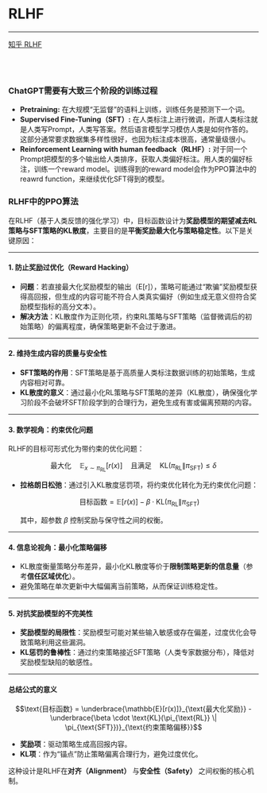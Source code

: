 # RLHF

---

[知乎 RLHF](https://zhuanlan.zhihu.com/p/657490625)


<br>
<br>

### ChatGPT需要有大致三个阶段的训练过程

- **Pretraining:** 在大规模“无监督”的语料上训练，训练任务是预测下一个词。
- **Supervised Fine-Tuning（SFT）:** 在人类标注上进行微调，所谓人类标注就是人类写Prompt，人类写答案。然后语言模型学习模仿人类是如何作答的。这部分通常要求数据集多样性很好，也因为标注成本很高，通常量级很小。
- **Reinforcement Learning with human feedback（RLHF）:** 对于同一个Prompt把模型的多个输出给人类排序，获取人类偏好标注。用人类的偏好标注，训练一个reward model。训练得到的reward model会作为PPO算法中的reawrd function，来继续优化SFT得到的模型。






### RLHF中的PPO算法

在RLHF（基于人类反馈的强化学习）中，目标函数设计为**奖励模型的期望减去RL策略与SFT策略的KL散度**，主要目的是**平衡奖励最大化与策略稳定性**。以下是关键原因：

---

#### 1. **防止奖励过优化（Reward Hacking）**
   - **问题**：若直接最大化奖励模型的输出（E[r]），策略可能通过“欺骗”奖励模型获得高回报，但生成的内容可能不符合人类真实偏好（例如生成无意义但符合奖励模型指标的高分文本）。
   - **解决方法**：KL散度作为正则化项，约束RL策略与SFT策略（监督微调后的初始策略）的偏离程度，确保策略更新不会过于激进。

---

#### 2. **维持生成内容的质量与安全性**
   - **SFT策略的作用**：SFT策略是基于高质量人类标注数据训练的初始策略，生成内容相对可靠。
   - **KL散度的意义**：通过最小化RL策略与SFT策略的差异（KL散度），确保强化学习阶段不会破坏SFT阶段学到的合理行为，避免生成有害或偏离预期的内容。

---

#### 3. **数学视角：约束优化问题**
   RLHF的目标可形式化为带约束的优化问题：

  $$ \text{最大化} \quad \mathbb{E}_{x \sim \pi_{\text{RL}}} [r(x)] \quad \text{且满足} \quad \text{KL}(\pi_{\text{RL}} \| \pi_{\text{SFT}}) \leq \delta$$

   - **拉格朗日松弛**：通过引入KL散度惩罚项，将约束优化转化为无约束优化问题：
     
     $$\text{目标函数} = \mathbb{E}[r(x)] - \beta \cdot \text{KL}(\pi_{\text{RL}} \| \pi_{\text{SFT}})$$
     
     其中，超参数 $\beta$ 控制奖励与保守性之间的权衡。

---

#### 4. **信息论视角：最小化策略偏移**
   - KL散度衡量策略分布差异，最小化KL散度等价于**限制策略更新的信息量**（参考**信任区域优化**）。
   - 避免策略在单次更新中大幅偏离当前策略，从而保证训练稳定性。

---

#### 5. **对抗奖励模型的不完美性**
   - **奖励模型的局限性**：奖励模型可能对某些输入敏感或存在偏差，过度优化会导致策略利用这些漏洞。
   - **KL惩罚的鲁棒性**：通过约束策略接近SFT策略（人类专家数据分布），降低对奖励模型缺陷的敏感性。

---

#### 总结公式的意义

$$\text{目标函数} = \underbrace{\mathbb{E}[r(x)]}_{\text{最大化奖励}} - \underbrace{\beta \cdot \text{KL}(\pi_{\text{RL}} \| \pi_{\text{SFT}})}_{\text{约束策略偏移}}$$

- **奖励项**：驱动策略生成高回报内容。
- **KL项**：作为“锚点”防止策略偏离合理行为，避免过度优化。

这种设计是RLHF在**对齐（Alignment）** 与**安全性（Safety）** 之间权衡的核心机制。